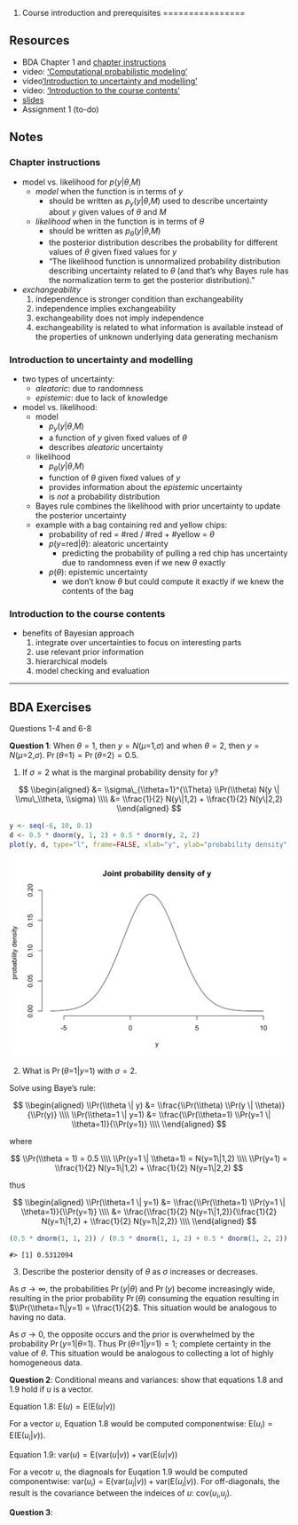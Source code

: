 001. Course introduction and prerequisites
================

## Resources

-   BDA Chapter 1 and [chapter
    instructions](../reading-instructions/BDA-notes-ch1.pdf)
-   video: [‘Computational probabilistic
    modeling’](https://www.youtube.com/watch?v=ukE5aqdoLZI)
-   video[‘Introduction to uncertainty and
    modelling’](https://aalto.cloud.panopto.eu/Panopto/Pages/Viewer.aspx?id=d841f429-9c3d-4d24-8228-a9f400efda7b)
-   video: [‘Introduction to the course
    contents’](https://aalto.cloud.panopto.eu/Panopto/Pages/Viewer.aspx?id=13fc7889-cfd1-4d99-996c-a9f400f6e5a2)
-   [slides](../slides/bayes_intro.pdf)
-   Assignment 1 (to-do)

## Notes

### Chapter instructions

-   model vs. likelihood for *p*(*y*\|*θ*,*M*)
    -   *model* when the function is in terms of *y*
        -   should be written as *p*<sub>*y*</sub>(*y*\|*θ*,*M*) used to
            describe uncertainty about *y* given values of *θ* and *M*
    -   *likelihood* when in the function is in terms of *θ*
        -   should be written as *p*<sub>*θ*</sub>(*y*\|*θ*,*M*)
        -   the posterior distribution describes the probability for
            different values of *θ* given fixed values for *y*
        -   “The likelihood function is unnormalized probability
            distribution describing uncertainty related to *θ* (and
            that’s why Bayes rule has the normalization term to get the
            posterior distribution).”
-   *exchangeability*
    1.  independence is stronger condition than exchangeability
    2.  independence implies exchangeability
    3.  exchangeability does not imply independence
    4.  exchangeability is related to what information is available
        instead of the properties of unknown underlying data generating
        mechanism

### Introduction to uncertainty and modelling

-   two types of uncertainty:
    -   *aleatoric*: due to randomness
    -   *epistemic*: due to lack of knowledge
-   model vs. likelihood:
    -   model
        -   *p*<sub>*y*</sub>(*y*\|*θ*,*M*)
        -   a function of *y* given fixed values of *θ*
        -   describes *aleatoric* uncertainty
    -   likelihood
        -   *p*<sub>*θ*</sub>(*y*\|*θ*,*M*)
        -   function of *θ* given fixed values of *y*
        -   provides information about the *epistemic* uncertainty
        -   is *not* a probability distribution
    -   Bayes rule combines the likelihood with prior uncertainty to
        update the posterior uncertainty
    -   example with a bag containing red and yellow chips:
        -   probability of red = #red / #red + #yellow = *θ*
        -   *p*(*y*=red\|*θ*): aleatoric uncertainty
            -   predicting the probability of pulling a red chip has
                uncertainty due to randomness even if we new *θ* exactly
        -   *p*(*θ*): epistemic uncertainty
            -   we don’t know *θ* but could compute it exactly if we
                knew the contents of the bag

### Introduction to the course contents

-   benefits of Bayesian approach
    1.  integrate over uncertainties to focus on interesting parts
    2.  use relevant prior information
    3.  hierarchical models
    4.  model checking and evaluation

---

## BDA Exercises

Questions 1-4 and 6-8

**Question 1**: When *θ* = 1, then *y* = *N*(*μ*=1,*σ*) and when
*θ* = 2, then *y* = *N*(*μ*=2,*σ*). Pr (*θ*=1) = Pr (*θ*=2) = 0.5.

1.  If *σ* = 2 what is the marginal probability density for *y*?

$$
\\begin{aligned}
&= \\sigma\_{\\theta=1}^{\\Theta} \\Pr(\\theta) N(y \| \\mu\_\\theta, \\sigma) \\\\
&= \\frac{1}{2} N(y\|1,2) + \\frac{1}{2} N(y\|2,2)
\\end{aligned}
$$

``` r
y <- seq(-6, 10, 0.1)
d <- 0.5 * dnorm(y, 1, 2) + 0.5 * dnorm(y, 2, 2)
plot(y, d, type="l", frame=FALSE, xlab="y", ylab="probability density", main = "Joint probability density of y")
```

![](001_introduction_bda3-ch001_files/figure-gfm/unnamed-chunk-1-1.png)<!-- -->

2.  What is Pr (*θ*=1\|*y*=1) with *σ* = 2.

Solve using Baye’s rule:

$$
\\begin{aligned}
\\Pr(\\theta \| y) &= \\frac{\\Pr(\\theta) \\Pr(y \| \\theta)}{\\Pr(y)} \\\\
\\Pr(\\theta=1 \| y=1) &= \\frac{\\Pr(\\theta=1) \\Pr(y=1 \| \\theta=1)}{\\Pr(y=1)} \\\\
\\end{aligned}
$$

where

$$
\\Pr(\\theta = 1) = 0.5 \\\\
\\Pr(y=1 \| \\theta=1) = N(y=1\|1,2) \\\\
\\Pr(y=1) = \\frac{1}{2} N(y=1\|1,2) + \\frac{1}{2} N(y=1\|2,2)
$$

thus

$$
\\begin{aligned}
\\Pr(\\theta=1 \| y=1) &= \\frac{\\Pr(\\theta=1) \\Pr(y=1 \| \\theta=1)}{\\Pr(y=1)} \\\\
&= \\frac{\\frac{1}{2} N(y=1\|1,2)}{\\frac{1}{2} N(y=1\|1,2) + \\frac{1}{2} N(y=1\|2,2)} \\\\
\\end{aligned}
$$

``` r
(0.5 * dnorm(1, 1, 2)) / (0.5 * dnorm(1, 1, 2) + 0.5 * dnorm(1, 2, 2))
```

    #> [1] 0.5312094

3.  Describe the posterior density of *θ* as *σ* increases or decreases.

As *σ* → ∞, the probabilities Pr (*y*\|*θ*) and Pr (*y*) become
increasingly wide, resulting in the prior probability Pr (*θ*) consuming
the equation resulting in $\\Pr(\\theta=1\|y=1) = \\frac{1}{2}$. This
situation would be analogous to having no data.

As *σ* → 0, the opposite occurs and the prior is overwhelmed by the
probability Pr (*y*=1\|*θ*=1). Thus Pr (*θ*=1\|*y*=1) = 1; complete
certainty in the value of *θ*. This situation would be analogous to
collecting a lot of highly homogeneous data.

**Question 2**: Conditional means and variances: show that equations 1.8
and 1.9 hold if *u* is a vector.

Equation 1.8: E(*u*) = E(E(*u*\|*v*))

For a vector *u*, Equation 1.8 would be computed componentwise:
E(*u*<sub>*i*</sub>) = E(E(*u*<sub>*i*</sub>\|*v*)).

Equation 1.9: var(*u*) = E(var(*u*\|*v*)) + var(E(*u*\|*v*))

For a vecotr *u*, the diagnoals for Euqation 1.9 would be computed
componentwise:
var(*u*<sub>*i*</sub>) = E(var(*u*<sub>*i*</sub>\|*v*)) + var(E(*u*<sub>*i*</sub>\|*v*)).
For off-diagonals, the result is the covariance between the indeices of
*u*: cov(*u*<sub>*i*</sub>,*u*<sub>*j*</sub>).

**Question 3**:

